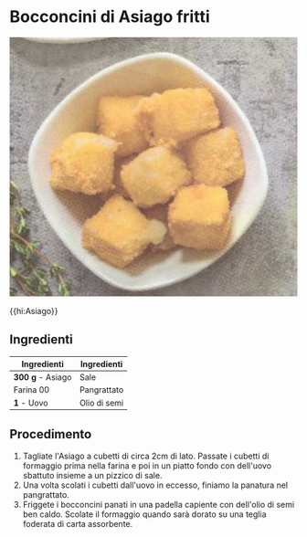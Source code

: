 # Bocconcini di Asiago fritti

![](img/Bocconcini-di-Asiago-fritti.jpg)

{{hi:Asiago}}

## Ingredienti

| Ingredienti                  | Ingredienti             |
| ---------------------------- | ----------------------- |
| **300 g** - Asiago | Sale |
| Farina 00 | Pangrattato |
| **1** - Uovo | Olio di semi |

## Procedimento

1. Tagliate l'Asiago a cubetti di circa 2cm di lato. Passate i cubetti di formaggio prima nella farina e poi in un piatto fondo con dell'uovo sbattuto insieme a un pizzico di sale.
1. Una volta scolati i cubetti dall'uovo in eccesso, finiamo la panatura nel pangrattato.
1. Friggete i bocconcini panati in una padella capiente con dell'olio di semi ben caldo. Scolate il formaggio quando sarà dorato su una teglia foderata di carta assorbente.
